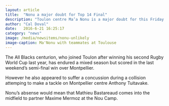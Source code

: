 ```yaml
---
layout: article
title:  "Nonu a major doubt for Top 14 Final"
description: "Toulon centre Ma’a Nonu is a major doubt for this Friday’s Top 14 Final against Racing 92 in Barcelona, according to reports."
author: "Cal Doval"
date:   2016-6-21 16:25:17
category: "news"
image: /media/newsitems/nonu-unlikely
image-caption: Ma'Nonu with teammates at Toulouse
---
```


The All Blacks centurion, who joined Toulon after winning his second Rugby World Cup last year, has endured a mixed season but scored in the last weekend’s semi-final win over Montpellier.

However he also appeared to suffer a concussion during a collision attemping to make a tackle on Montpellier centre Anthony Tuitavake.

Nonu’s absense would mean that Mathieu Bastareaud comes into the midfield to partner Maxime Mermoz at the Nou Camp.

